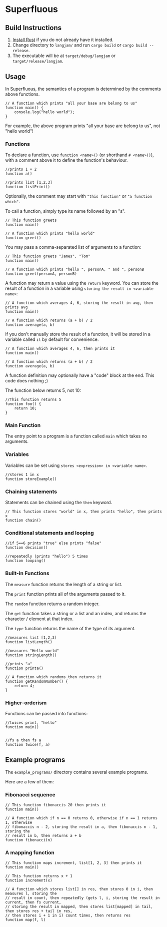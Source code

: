 # Superfluous

## Build Instructions

1. [Install Rust](https://www.rust-lang.org/tools/install) if you do not already have it installed.
2. Change directory to `langjam/` and run `cargo build` or `cargo build --release`.
3. The executable will be at `target/debug/langjam` or `target/release/langjam`.


## Usage

In Superfluous, the semantics of a program is determined by the comments above functions.

```
// A function which prints "all your base are belong to us"
function main() {
    console.log("hello world");
}
```

For example, the above program prints "all your base are belong to us", not "hello world"!


### Functions
To declare a function, use `function <name>()` (or shorthand `# <name>()`), with a comment above it to define the function's behaviour.

```
//prints 1 + 2
function a()

//prints list [1,2,3]
function listPrint()
```

Optionally, the comment may start with `"this function"` or `"a function which"`.

To call a function, simply type its name followed by an "s".

```
// This function greets
function main()

// A function which prints "hello world"
function greet()
```

You may pass a comma-separated list of arguments to a function:

```
// This function greets "James", "Tom"
function main()

// A function which prints "hello ", personA, " and ", personB
function greet(personA, personB)
```

A function may return a value using the `return` keyword. You can store the result of a function in a variable using `storing the result in <variable name>`:

```
// A function which averages 4, 6, storing the result in avg, then prints avg
function main()

// A function which returns (a + b) / 2
function average(a, b)
```

If you don't manually store the result of a function, it will be stored in a variable called `it` by default for convenience.

```
// A function which averages 4, 6, then prints it
function main()

// A function which returns (a + b) / 2
function average(a, b)
```

A function definition may optionally have a "code" block at the end. This code does nothing ;)

The function below returns 5, not 10:

```
//This function returns 5
function foo() {
    return 10;
}
```

### Main Function
The entry point to a program is a function called `main` which takes no arguments.

### Variables
Variables can be set using `stores <expression> in <variable name>`.

```
//stores 1 in x
function storeExample()
```

### Chaining statements
Statements can be chained using the `then` keyword.

```
// This function stores "world" in x, then prints "hello", then prints x
function chain()
```

### Conditional statements and looping
```
//if 5==6 prints "true" else prints "false"
function decision()

//repeatedly (prints "hello") 5 times
function looping()
```

### Built-in Functions

The `measure` function returns the length of a string or list.

The `print` function prints all of the arguments passed to it.

The `random` function returns a random integer.

The `get` function takes a string or a list and an index, and returns the character / element at that index.

The `type` function returns the name of the type of its argument.

```
//measures list [1,2,3]
function listLength()

//measures "Hello world"
function stringLength()

//prints "a"
function printa()

// A function which randoms then returns it
function getRandomNumber() {
    return 4;
}

```

### Higher-orderism
Functions can be passed into functions:

```
//twices print, "hello"
function main()


//fs a then fs a
function twice(f, a)

```
## Example programs

The `example_programs/` directory contains several example programs.

Here are a few of them:

### Fibonacci sequence
```
// This function fibonaccis 20 then prints it
function main()

// A function which if n == 0 returns 0, otherwise if n == 1 returns 1, otherwise
// fibonaccis n - 2, storing the result in a, then fibonaccis n - 1, storing the
// result in b, then returns a + b
function fibonacci(n)
```


### A mapping function
```
// This function maps increment, list[1, 2, 3] then prints it
function main()

// This function returns x + 1
function increment(x)

// A function which stores list[] in res, then stores 0 in i, then measures l, storing the
// result in count, then repeatedly (gets l, i, storing the result in current, then fs current,
// storing the result in mapped, then stores list[mapped] in tail, then stores res + tail in res,
// then stores i + 1 in i) count times, then returns res
function map(f, l)
```
